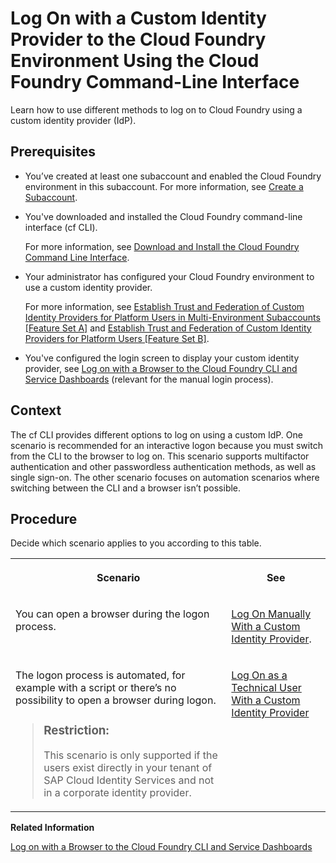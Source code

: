 <!-- loiod477618e861c48d2976e03f9b6a3cfe8 -->

# Log On with a Custom Identity Provider to the Cloud Foundry Environment Using the Cloud Foundry Command-Line Interface

Learn how to use different methods to log on to Cloud Foundry using a custom identity provider \(IdP\).



<a name="loiod477618e861c48d2976e03f9b6a3cfe8__prereq_ifq_vn3_jlb"/>

## Prerequisites

-   You’ve created at least one subaccount and enabled the Cloud Foundry environment in this subaccount. For more information, see [Create a Subaccount](create-a-subaccount-05280a1.md).

-   You've downloaded and installed the Cloud Foundry command-line interface \(cf CLI\).

    For more information, see [Download and Install the Cloud Foundry Command Line Interface](download-and-install-the-cloud-foundry-command-line-interface-4ef907a.md).

-   Your administrator has configured your Cloud Foundry environment to use a custom identity provider.

    For more information, see [Establish Trust and Federation of Custom Identity Providers for Platform Users in Multi-Environment Subaccounts \[Feature Set A\]](establish-trust-and-federation-of-custom-identity-providers-for-platform-users-in-multi-8600afb.md) and [Establish Trust and Federation of Custom Identity Providers for Platform Users \[Feature Set B\]](establish-trust-and-federation-of-custom-identity-providers-for-platform-users-feature-c368984.md).

-   You've configured the login screen to display your custom identity provider, see [Log on with a Browser to the Cloud Foundry CLI and Service Dashboards](log-on-with-a-browser-to-the-cloud-foundry-cli-and-service-dashboards-7eb0943.md) \(relevant for the manual login process\).




<a name="loiod477618e861c48d2976e03f9b6a3cfe8__context_cxm_sqx_1mb"/>

## Context

The cf CLI provides different options to log on using a custom IdP. One scenario is recommended for an interactive logon because you must switch from the CLI to the browser to log on. This scenario supports multifactor authentication and other passwordless authentication methods, as well as single sign-on. The other scenario focuses on automation scenarios where switching between the CLI and a browser isn’t possible.



<a name="loiod477618e861c48d2976e03f9b6a3cfe8__steps_jd3_dd3_jlb"/>

## Procedure

Decide which scenario applies to you according to this table.


<table>
<tr>
<th valign="top">

Scenario

</th>
<th valign="top">

See

</th>
</tr>
<tr>
<td valign="top">

You can open a browser during the logon process.

</td>
<td valign="top">

[Log On Manually With a Custom Identity Provider](log-on-manually-with-a-custom-identity-provider-e1009b4.md).

</td>
</tr>
<tr>
<td valign="top">

The logon process is automated, for example with a script or there’s no possibility to open a browser during logon.

> ### Restriction:  
> This scenario is only supported if the users exist directly in your tenant of SAP Cloud Identity Services and not in a corporate identity provider.



</td>
<td valign="top">

[Log On as a Technical User With a Custom Identity Provider](log-on-as-a-technical-user-with-a-custom-identity-provider-98ec56a.md) 

</td>
</tr>
</table>

**Related Information**  


[Log on with a Browser to the Cloud Foundry CLI and Service Dashboards](log-on-with-a-browser-to-the-cloud-foundry-cli-and-service-dashboards-7eb0943.md "Platform users of the Cloud Foundry environment have the option to log on with a custom identity provider or the default identity provider.")

